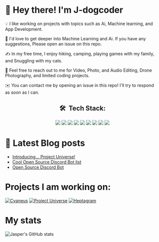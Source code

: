 # 👋 Hey there! I'm J-dogcoder

💡 I like working on projects with topics such as Ai, Machine learning, and App Development.

🌱 I'd love to get deeper into Machine Learning and Ai. If you have any suggestions, Please open an issue on this repo.
 
✍️ In my free time, I enjoy hiking, camping, playing games with my family, and Snuggling with my cats.

💬 Feel free to reach out to me for Video, Photo, and Audio Editing, Drone Photography, and limited coding projects.

✉️ You can contact me by opening an issue in this repo! I'll try to respond as soon as I can.


<h2 align="center">🛠 &nbsp;Tech Stack:</h2>

<p align="center"> 
<img src="https://img.shields.io/badge/-Swift-333333?style=for-the-badge&logo=swift">
<img src="https://img.shields.io/badge/-Git-333333?style=for-the-badge&logo=git">
<img src="https://img.shields.io/badge/-GitHub-333333?style=for-the-badge&logo=github">
<img src="https://img.shields.io/badge/-Markdown-333333?style=for-the-badge&logo=markdown">
<img src="https://img.shields.io/badge/-Visual%20Studio%20Code-333333?style=for-the-badge&logo=visual-studio-code">
<img src="https://img.shields.io/badge/-Nodejs-333333?style=for-the-badge&logo=Node.js">
<img src="https://img.shields.io/badge/-JavaScript-333333?style=for-the-badge&logo=javascript">
<img src="https://img.shields.io/badge/-MongoDB-333333?style=for-the-badge&logo=mongodb">
<img src="https://img.shields.io/badge/-Digital%20Ocean-darkblue?style=for-the-badge&logo=digitalocean">
</p>

# 📖 Latest Blog posts
<!-- DEV.to:START -->
- [Introducing... Project Universe!](https://dev.to/jdogcoder/introducing-project-universe-4cd)
- [Cool Open Source Discord Bot list](https://dev.to/jdogcoder/cool-open-source-discord-bot-list-2cih)
- [Open Source Discord Bot](https://dev.to/jdogcoder/open-source-discord-bot-2cal)
<!-- DEV.to:END -->

# Projects I am working on:
[![Cyaneus](https://github-readme-stats.vercel.app/api/pin/?username=Cyaneus-Co&repo=Pegasus)](https://github.com/Cyaneus-Co)
[![Project Universe](https://github-readme-stats.vercel.app/api/pin/?username=Project-Universe&repo=.github)](https://github.com/Project-Universe)
[![Heptagram](https://github-readme-stats.vercel.app/api/pin/?username=Heptagram-Bot&repo=heptagram)](https://github.com/heptagram-bot/heptagram)

# My stats
![Jasper's GitHub stats](https://github-readme-stats.vercel.app/api?username=j-dogcoder&count_private=true&show_icons=true)

